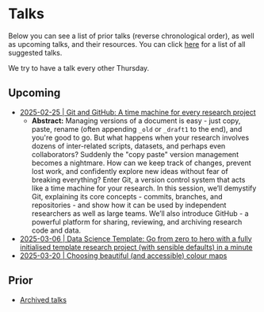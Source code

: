 # Talks

Below you can see a list of prior talks (reverse chronological order), as well as upcoming talks, and their resources. You can click [here](https://github.com/UU-IMAU/python-for-lunch/issues?q=is%3Aissue+label%3Atalk-suggestion) for a list of all suggested talks.

We try to have a talk every other Thursday.

<!--
When adding new entries to the lists, do so in the following format
```
- [YYYY-MM-DD | TALK_TITLE](./PFL_.../notebook.ipynb) by PRESENTER
  - [🎥 Video](link to video), [🗂️ Supporting resources](github_link to folder on main branch)
  - Abstract: ...
```
or, for upcoming talks,
```
- [YYYY-MM-DD | TALK_TITLE](github_link to issue/PR)
  - Abstract: ...
```

-->

## Upcoming

- [2025-02-25 | Git and GitHub: A time machine for every research project](https://github.com/UU-IMAU/python-for-lunch/issues/11)
    - **Abstract:** Managing versions of a document is easy - just copy, paste, rename (often appending `_old` or `_draft1` to the end), and you're good to go. But what happens when your research involves dozens of inter-related scripts, datasets, and perhaps even collaborators? Suddenly the "copy paste" version management becomes a nightmare. How can we keep track of changes, prevent lost work, and confidently explore new ideas without fear of breaking everything? Enter Git, a version control system that acts like a time machine for your research. In this session, we’ll demystify Git, explaining its core concepts - commits, branches, and repositories - and show how it can be used by independent researchers as well as large teams. We’ll also introduce GitHub - a powerful platform for sharing, reviewing, and archiving research code and data.
- [2025-03-06 | Data Science Template: Go from zero to hero with a fully initialised template research project (with sensible defaults) in a minute](https://github.com/UU-IMAU/python-for-lunch/issues/13)
- [2025-03-20 | Choosing beautiful (and accessible) colour maps](https://github.com/UU-IMAU/python-for-lunch/issues/12)

## Prior

- [Archived talks](https://github.com/UU-IMAU/Python-for-lunch-Notebooks/blob/main/archived)
